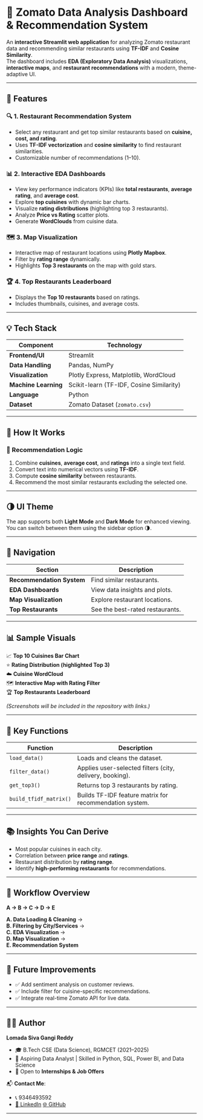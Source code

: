 # 🍴 Zomato Data Analysis Dashboard & Recommendation System

An **interactive Streamlit web application** for analyzing Zomato restaurant data and recommending similar restaurants using **TF-IDF** and **Cosine Similarity**.  
The dashboard includes **EDA (Exploratory Data Analysis)** visualizations, **interactive maps**, and **restaurant recommendations** with a modern, theme-adaptive UI.

---

## 🚀 Features

### 🔍 1. Restaurant Recommendation System
- Select any restaurant and get top similar restaurants based on **cuisine, cost, and rating**.  
- Uses **TF-IDF vectorization** and **cosine similarity** to find restaurant similarities.  
- Customizable number of recommendations (1–10).  

### 📊 2. Interactive EDA Dashboards
- View key performance indicators (KPIs) like **total restaurants**, **average rating**, and **average cost**.  
- Explore **top cuisines** with dynamic bar charts.  
- Visualize **rating distributions** (highlighting top 3 restaurants).  
- Analyze **Price vs Rating** scatter plots.  
- Generate **WordClouds** from cuisine data.  

### 🗺️ 3. Map Visualization
- Interactive map of restaurant locations using **Plotly Mapbox**.  
- Filter by **rating range** dynamically.  
- Highlights **Top 3 restaurants** on the map with gold stars.  

### 🏆 4. Top Restaurants Leaderboard
- Displays the **Top 10 restaurants** based on ratings.  
- Includes thumbnails, cuisines, and average costs.  

---

## 💡 Tech Stack

| Component | Technology |
|------------|-------------|
| **Frontend/UI** | Streamlit |
| **Data Handling** | Pandas, NumPy |
| **Visualization** | Plotly Express, Matplotlib, WordCloud |
| **Machine Learning** | Scikit-learn (TF-IDF, Cosine Similarity) |
| **Language** | Python |
| **Dataset** | Zomato Dataset (`zomato.csv`) |

---

## 🧠 How It Works

### 🔹 Recommendation Logic
1. Combine **cuisines**, **average cost**, and **ratings** into a single text field.  
2. Convert text into numerical vectors using **TF-IDF**.  
3. Compute **cosine similarity** between restaurants.  
4. Recommend the most similar restaurants excluding the selected one.  

---

## 🌗 UI Theme
The app supports both **Light Mode** and **Dark Mode** for enhanced viewing.  
You can switch between them using the sidebar option 🌗.

---

## 🧭 Navigation

| Section | Description |
|----------|-------------|
| **Recommendation System** | Find similar restaurants. |
| **EDA Dashboards** | View data insights and plots. |
| **Map Visualization** | Explore restaurant locations. |
| **Top Restaurants** | See the best-rated restaurants. |

---

## 📊 Sample Visuals

📈 **Top 10 Cuisines Bar Chart**  
⭐ **Rating Distribution (highlighted Top 3)**  
☁️ **Cuisine WordCloud**  
🗺️ **Interactive Map with Rating Filter**  
🏆 **Top Restaurants Leaderboard**  

*(Screenshots will be included in the repository with links.)*

---

## 🧩 Key Functions

| Function | Description |
|-----------|-------------|
| `load_data()` | Loads and cleans the dataset. |
| `filter_data()` | Applies user-selected filters (city, delivery, booking). |
| `get_top3()` | Returns top 3 restaurants by rating. |
| `build_tfidf_matrix()` | Builds TF-IDF feature matrix for recommendation system. |

---

## 📚 Insights You Can Derive
- Most popular cuisines in each city.  
- Correlation between **price range** and **ratings**.  
- Restaurant distribution by **rating range**.  
- Identify **high-performing restaurants** for recommendations.  

---

## 🔄 Workflow Overview

**A → B → C → D → E**

**A. Data Loading & Cleaning** →  
**B. Filtering by City/Services** →  
**C. EDA Visualization** →  
**D. Map Visualization** →  
**E. Recommendation System**

---
## 🏁 Future Improvements
- ✅ Add sentiment analysis on customer reviews.  
- ✅ Include filter for cuisine-specific recommendations.  
- ✅ Integrate real-time Zomato API for live data.  

---

## 👨‍💻 Author  

**Lomada Siva Gangi Reddy**  
- 🎓 B.Tech CSE (Data Science), RGMCET (2021–2025)  
- 🎯 Aspiring Data Analyst | Skilled in Python, SQL, Power BI, and Data Science  
- 📍 Open to **Internships & Job Offers**  

📬 **Contact Me**:  
- 📞 9346493592  
- [💼 LinkedIn](https://www.linkedin.com/in/lomada-siva-gangi-reddy-a64197280/) [🌐 GitHub](https://github.com/shivareddy2002)  

---


